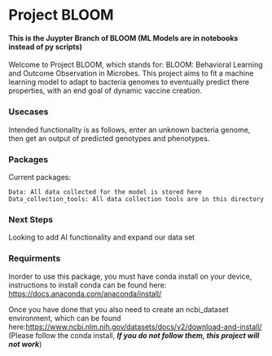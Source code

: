 # Project BLOOM
#### **This is the Juypter Branch of BLOOM (ML Models are in notebooks instead of py scripts)**

Welcome to Project BLOOM, which stands for: BLOOM: Behavioral Learning and Outcome Observation in Microbes. This project aims to fit a machine learning model to adapt to bacteria genomes to eventually predict there properties, with an end goal of dynamic vaccine creation. 

### Usecases

Intended functionality is as follows, enter an unknown bacteria genome, then get an output of predicted genotypes and phenotypes. 

### Packages

Current packages:

    Data: All data collected for the model is stored here
    Data_collection_tools: All data collection tools are in this directory

### Next Steps

Looking to add AI functionality and expand our data set

### Requirments

Inorder to use this package, you must have conda install on your device, instructions to install conda can be found here: https://docs.anaconda.com/anaconda/install/

Once you have done that you also need to create an ncbi_dataset environment, which can be found here:https://www.ncbi.nlm.nih.gov/datasets/docs/v2/download-and-install/ (Please follow the conda install, ***If you do not follow them, this project will not work***) 
